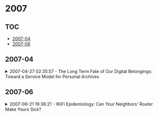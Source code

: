 # 2007

## TOC

- [2007-04](#2007-04)
- [2007-06](#2007-06)

## 2007-04

<details>

<summary>2007-04-27 02:35:57 - The Long Term Fate of Our Digital Belongings: Toward a Service Model for Personal Archives</summary>

- *Catherine C. Marshall, Sara Bly, Francoise Brun-Cottan*

- `0704.3653v1` - [abs](http://arxiv.org/abs/0704.3653v1) - [pdf](http://arxiv.org/pdf/0704.3653v1)

> We conducted a preliminary field study to understand the current state of personal digital archiving in practice. Our aim is to design a service for the long-term storage, preservation, and access of digital belongings by examining how personal archiving needs intersect with existing and emerging archiving technologies, best practices, and policies. Our findings not only confirmed that experienced home computer users are creating, receiving, and finding an increasing number of digital belongings, but also that they have already lost irreplaceable digital artifacts such as photos, creative efforts, and records. Although participants reported strategies such as backup and file replication for digital safekeeping, they were seldom able to implement them consistently. Four central archiving themes emerged from the data: (1) people find it difficult to evaluate the worth of accumulated materials; (2) personal storage is highly distributed both on- and offline; (3) people are experiencing magnified curatorial problems associated with managing files in the aggregate, creating appropriate metadata, and migrating materials to maintainable formats; and (4) facilities for long-term access are not supported by the current desktop metaphor. Four environmental factors further complicate archiving in consumer settings: the pervasive influence of malware; consumer reliance on ad hoc IT providers; an accretion of minor system and registry inconsistencies; and strong consumer beliefs about the incorruptibility of digital forms, the reliability of digital technologies, and the social vulnerability of networked storage.

</details>


## 2007-06

<details>

<summary>2007-06-21 19:36:21 - WiFi Epidemiology: Can Your Neighbors' Router Make Yours Sick?</summary>

- *Hao Hu, Steven Myers, Vittoria Colizza, Alessandro Vespignani*

- `0706.3146v1` - [abs](http://arxiv.org/abs/0706.3146v1) - [pdf](http://arxiv.org/pdf/0706.3146v1)

> In densely populated urban areas WiFi routers form a tightly interconnected proximity network that can be exploited as a substrate for the spreading of malware able to launch massive fraudulent attack and affect entire urban areas WiFi networks. In this paper we consider several scenarios for the deployment of malware that spreads solely over the wireless channel of major urban areas in the US. We develop an epidemiological model that takes into consideration prevalent security flaws on these routers. The spread of such a contagion is simulated on real-world data for geo-referenced wireless routers. We uncover a major weakness of WiFi networks in that most of the simulated scenarios show tens of thousands of routers infected in as little time as two weeks, with the majority of the infections occurring in the first 24 to 48 hours. We indicate possible containment and prevention measure to limit the eventual harm of such an attack.

</details>

